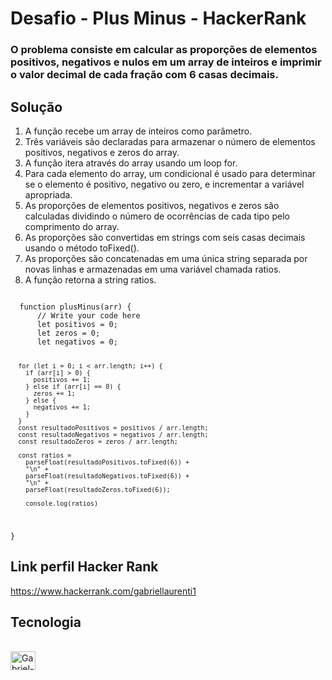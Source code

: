 # Desafio - Plus Minus - HackerRank

### O problema consiste em calcular as proporções de elementos positivos, negativos e nulos em um array de inteiros e imprimir o valor decimal de cada fração com 6 casas decimais.

## Solução

  1. A função recebe um array de inteiros como parâmetro.
  2. Três variáveis são declaradas para armazenar o número de elementos positivos, negativos e zeros do array.
  3. A função itera através do array usando um loop for.
  4. Para cada elemento do array, um condicional é usado para determinar se o elemento é positivo, negativo ou zero, e incrementar a variável apropriada.
  5. As proporções de elementos positivos, negativos e zeros são calculadas dividindo o número de ocorrências de cada tipo pelo comprimento do array.
  6. As proporções são convertidas em strings com seis casas decimais usando o método toFixed().
  7. As proporções são concatenadas em uma única string separada por novas linhas e armazenadas em uma variável chamada ratios.
  8. A função retorna a string ratios.

<code>
  function plusMinus(arr) {
      // Write your code here
      let positivos = 0;
      let zeros = 0;
      let negativos = 0;

      for (let i = 0; i < arr.length; i++) {
        if (arr[i] > 0) {
          positivos += 1;
        } else if (arr[i] == 0) {
          zeros += 1;
        } else {
          negativos += 1;
        }
      }
      const resultadoPositivos = positivos / arr.length;
      const resultadoNegativos = negativos / arr.length;
      const resultadoZeros = zeros / arr.length;

      const ratios =
        parseFloat(resultadoPositivos.toFixed(6)) +
        "\n" +
        parseFloat(resultadoNegativos.toFixed(6)) +
        "\n" +
        parseFloat(resultadoZeros.toFixed(6));
  
        console.log(ratios)
   }
</code>

## Link perfil Hacker Rank 
https://www.hackerrank.com/gabriellaurenti1

## Tecnologia
<div style="display: inline_block"><br>
  <img align="center" alt="Gabriel-HTML" height="30" width="40" src="https://cdn.jsdelivr.net/gh/devicons/devicon/icons/javascript/javascript-original.svg">
</div>
